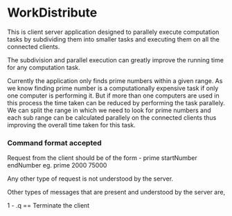 # WorkDistribute

This is client server application designed to parallely execute computation tasks by subdividing them into smaller tasks and executing them on all the connected clients.

The subdivision and parallel execution can greatly improve the running time for any computation task.


Currently the application only finds prime numbers within a given range.
As we know finding prime number is a computationally expensive task if only one computer is performing it.
But if more than one computers are used in this process the time taken can be reduced by performing the task parallely. We can split the range in which we need to look for prime numbers and each sub range can be calculated parallely on the connected clients thus improving the overall time taken for this task. 


### Command format accepted ###

Request from the client should be of the form - prime startNumber endNumber
eg.  prime 2000 75000

Any other type of request is not understood by the server.

Other types of messages that are present and understood by the server are,

1 -		.q == Terminate the client
